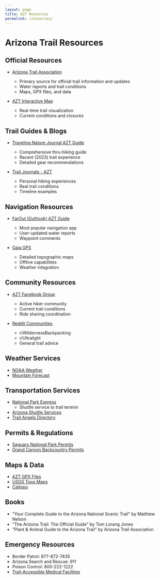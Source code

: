 ```yaml
---
layout: page
title: AZT Resources
permalink: /resources/
---
```


# Arizona Trail Resources

## Official Resources
- [Arizona Trail Association](https://aztrail.org/)
  - Primary source for official trail information and updates
  - Water reports and trail conditions
  - Maps, GPX files, and data

- [AZT Interactive Map](https://aztrail.org/explore/maps/online-map/)
  - Real-time trail visualization
  - Current conditions and closures

## Trail Guides & Blogs
- [Traveling Nature Journal AZT Guide](https://travelingnaturejournal.com/arizona-trail-thru-hike/)
  - Comprehensive thru-hiking guide
  - Recent (2023) trail experience
  - Detailed gear recommendations

- [Trail Journals - AZT](https://www.trailjournals.com/journals/arizona_trail)
  - Personal hiking experiences
  - Real trail conditions
  - Timeline examples

## Navigation Resources
- [FarOut (Guthook) AZT Guide](https://faroutguides.com/arizona-trail-map)
  - Most popular navigation app
  - User-updated water reports
  - Waypoint comments

- [Gaia GPS](https://www.gaiagps.com)
  - Detailed topographic maps
  - Offline capabilities
  - Weather integration

## Community Resources
- [AZT Facebook Group](https://www.facebook.com/groups/ArizonaTrail/)
  - Active hiker community
  - Current trail conditions
  - Ride sharing coordination

- [Reddit Communities](https://www.reddit.com/r/WildernessBackpacking/)
  - r/WildernessBackpacking
  - r/Ultralight
  - General trail advice

## Weather Services
- [NOAA Weather](https://forecast.weather.gov/)
- [Mountain Forecast](https://www.mountain-forecast.com/)

## Transportation Services
- [National Park Express](https://nationalparksexpress.com/)
  - Shuttle service to trail termini
- [Arizona Shuttle Services](https://www.arizonashuttle.com/)
- [Trail Angels Directory](https://aztrail.org/explore/trail-angels/)

## Permits & Regulations
- [Saguaro National Park Permits](https://www.nps.gov/sagu/)
- [Grand Canyon Backcountry Permits](https://www.nps.gov/grca/planyourvisit/backcountry-permit.htm)

## Maps & Data
- [AZT GPX Files](https://aztrail.org/explore/maps/gpx-files/)
- [USGS Topo Maps](https://www.usgs.gov/programs/national-geospatial-program/topographic-maps)
- [Caltopo](https://caltopo.com/)

## Books
- "Your Complete Guide to the Arizona National Scenic Trail" by Matthew Nelson
- "The Arizona Trail: The Official Guide" by Tom Lorang Jones
- "Plant & Animal Guide to the Arizona Trail" by Arizona Trail Association

## Emergency Resources
- Border Patrol: 877-872-7435
- Arizona Search and Rescue: 911
- Poison Control: 800-222-1222
- [Trail-Accessible Medical Facilities](https://aztrail.org/explore/medical-facilities/) 